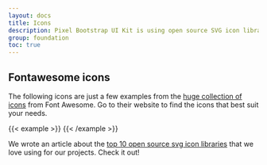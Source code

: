 ```yaml
---
layout: docs
title: Icons
description: Pixel Bootstrap UI Kit is using open source SVG icon libraries such as Font Awesome. Check out how to use them.
group: foundation
toc: true
---
```


## Fontawesome icons

The following icons are just a few examples from the [huge collection of icons](https://fontawesome.com/) from Font Awesome. Go to their website to find the icons that best suit your needs.

{{< example >}}
<i class="fab fa-bootstrap mr-2"></i>
<i class="fab fa-facebook mr-2"></i>
<i class="fab fa-dribbble mr-2"></i>
<i class="fab fa-reddit mr-2"></i>
<i class="fab fa-twitter"></i>
{{< /example >}}

We wrote an article about the [top 10 open source svg icon libraries](https://themesberg.com/blog/open-source/10-open-source-free-svg-icon-libraries) that we love using for our projects. Check it out!